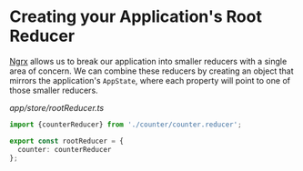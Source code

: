 # Creating your Application's Root Reducer

[Ngrx](https://github.com/ngrx) allows us to break our application into smaller 
reducers with a single area of concern. We can combine these reducers by 
creating an object that mirrors the application's `AppState`, where each 
property will point to one of those smaller reducers.

_app/store/rootReducer.ts_
```typescript
import {counterReducer} from './counter/counter.reducer';

export const rootReducer = {
  counter: counterReducer
};
```